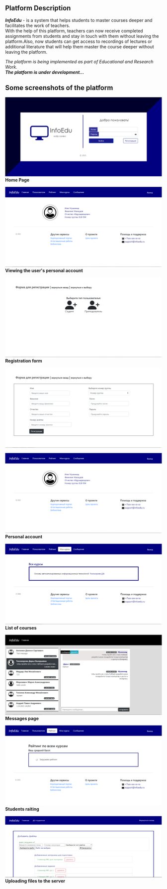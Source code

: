 ## Platform Description
***InfoEdu*** - is a system that helps students to master courses deeper and facilitates the work of teachers.  
With the help of this platform, teachers can now receive completed assignments from students and stay in touch with them without leaving the platform.Also, now students can get access to recordings of lectures or additional literature that will help them master the course deeper without leaving the platform.

_The platform is being implemented as part of Educational and Research Work._  
***The platform is under development...***
## Some screenshots of the platform
![Home page](./assets/main.png)  
<strong style="text-align: center;">Home Page</strong>  

![Home page](./assets/users_page.png)  
<strong style="text-align: center;">Viewing the user's personal account</strong> 

![files](./assets/reg.png)  
<strong style="text-align: center;">Registration form</strong>  


![files](./assets/Student.png)    


![Users Page](./assets/users_page.png)  
<strong style="text-align: center;">Personal account</strong>   


![courses](./assets/courses.png)  
<strong style="text-align: center;">List of courses</strong>   


![messages](./assets/message.png)  
<strong style="text-align: center;">Messages page</strong>   


![raiting](./assets/reiting.png)  
<strong style="text-align: center;">Students raiting</strong>  


![files](./assets/add_files.png)  
<strong style="text-align: center;">Uploading files to the server</strong>  






